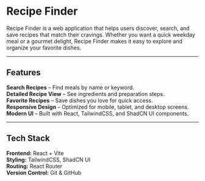 # Recipe Finder

Recipe Finder is a web application that helps users discover, search, and save recipes that match their cravings. Whether you want a quick weekday meal or a gourmet delight, Recipe Finder makes it easy to explore and organize your favorite dishes.

---

## Features
**Search Recipes** – Find meals by name or keyword.  
**Detailed Recipe View** – See ingredients and preparation steps.  
**Favorite Recipes** – Save dishes you love for quick access.  
**Responsive Design** – Optimized for mobile, tablet, and desktop screens.  
**Modern UI** – Built with React, TailwindCSS, and ShadCN UI components.  

---

## Tech Stack
**Frontend:** React + Vite  
**Styling:** TailwindCSS, ShadCN UI  
**Routing:** React Router  
**Version Control:** Git & GitHub  
